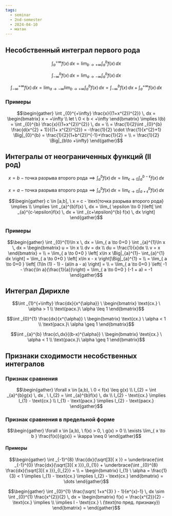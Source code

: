 ```yaml
---
tags:
  - seminar
  - 2nd-semester
  - 2024-04-10
  - матан
---
```


## Несобственный интеграл первого рода

$$\int _{a}^{+\infty} f(x)\, dx = \lim_{ b \to +\infty } \int _{a}^{b} f(x) \, dx  $$

$$\int _{-\infty}^{b} f(x)\, dx = \lim_{ a \to -\infty } \int _{a}^{b} f(x) \, dx  $$

$$\int _{-\infty}^{+\infty}f(x) \, dx = \lim_{ a \to -\infty } \lim_{ b \to +\infty } \int _{a}^{b} f(x) \, dx = \int _{-\infty}^{b} f(x) \, dx + \int _{a}^{+\infty} f(x) \, dx $$

### Примеры

$$\begin{gather}
\int _{0}^{+\infty} \frac{x}{(1+x^{2})^{2}} \, dx = \begin{bmatrix}
x = +\infty \\
let \ 0 < b < +\infty 
\end{bmatrix} \implies I(b) = \int _{0}^{b} \frac{x}{(1+x^{2})^{2}} \, dx = \\
= \frac{1}{2}\int _{0}^{b} \frac{d(x^{2} + 1)}{(1+ x^{2})^{2}} = -\frac{1}{2} \cdot \frac{1}{x^{2}+1} \Big|_{0}^{b} = \frac{1}{2}(1+b^{2})^{-1}+\frac{1}{2} = \\
= \frac{1}{2} \Big|_{b\to +\infty}
\end{gather}$$

## Интегралы от неограниченных функций (II род)

$$x = b - \text{точка разрыва второго рода} \implies \int _{a}^{b}f(x) \, dx = \lim_{ \epsilon \to 0 } \int ^{b-\epsilon}_{a}f(x) \, dx $$

$$x = a - \text{точка разрыва второго рода} \implies \int _{a}^{b}f(x) \, dx = \lim_{ \epsilon \to 0 } \int ^{b}_{a+\epsilon}f(x) \, dx $$

$$\begin{gather}
c \in [a,b], \ x = c - \text{точка разрыва второго рода} \implies \\
\implies \int _{a}^{b}f(x) \, dx = \lim_{ \epsilon \to 0 }\left[ \int _{a}^{c-\epsilon}f(x) \, dx + \int _{c+\epsilon}^{b} f(x) \, dx \right]
\end{gather}$$

### Примеры

$$\begin{gather}
\int _{0}^{1}\ln x \, dx = \lim_{ a \to 0+0 } \int _{a}^{1}\ln x \, dx = \begin{bmatrix}
u = \ln x \\
dv = dx \\
du = \frac{1}{x}dx \\
v = x
\end{bmatrix} = \\
= \lim_{ a \to 0+0 } \left[ x\ln x \Big|_{a}^{1}- \int_{a}^{1} dx \right] = \lim_{ a \to 0+0 } \left[ x\ln x - x \right]\Big|_{a}^{1} = \\
= \lim_{ a \to 0+0 } \left[ (1\ln (1) - 1) - (a\ln a - a) \right] = \\
= \lim_{ a \to 0+0 } \left( -1 - \frac{\ln a}{\frac{1}{a}}\right) = \lim_{ a \to 0+0 } (-1 + a) = -1
\end{gather}$$

## Интеграл Дирихле

$$\int _{1}^{+\infty} \frac{dx}{x^{\alpha}} \ \begin{bmatrix}
\text{сх.} \ \alpha > 1 \\
\text{расх.}\ \alpha \leq 1
\end{bmatrix}$$

$$\int _{0}^{1} \frac{dx}{x^{\alpha}} \ \begin{bmatrix}
\text{сх.} \ \alpha < 1 \\
\text{расх.}\ \alpha \geq 1
\end{bmatrix}$$

$$\int _{a}^{b} \frac{c\,dx}{(b-x)^{\alpha}} \ \begin{bmatrix}
\text{сх.} \ \alpha < 1 \\
\text{расх.}\ \alpha \geq 1
\end{bmatrix}$$

## Признаки сходимости несобственных интегралов

### Признак сравнения

$$\begin{gather}
\forall x \in [a,b), \ 0 < f(x) \leq g(x) \\
I_{2} = \int _{a}^{b}g(x) \, dx , \ I_{2} = \int _{a}^{b}f(x) \, dx \\
I_{2} - \text{сх.} \implies I_{1} - \text{сх.} \\
I_{1} - \text{расх.} \implies I_{2} - \text{расх.}
\end{gather}$$

### Признак сравнения в предельной форме

$$\begin{gather}
\forall x \in [a,b), \ f(x) > 0, \ g(x) > 0 \\
\exists \lim_{ x \to b } \frac{f(x)}{g(x)} = \kappa \neq 0 
\end{gather}$$

#### Примеры

$$\begin{gather}
\int _{-1}^{8} \frac{dx}{\sqrt[3]{ x }} = \underbrace{\int _{-1}^{0} \frac{dx}{\sqrt[3]{ x }}}_{I_{1}} + \underbrace{\int _{0}^{8} \frac{dx}{\sqrt[3]{ x }}}_{I_{2}} = \\
= \begin{bmatrix}
I_{1} \ \alpha = \frac{1}{3} < 1 \implies I_{1} - \text{сх.} \implies I_{2} - \text{сх.}
\end{bmatrix} = \dots
\end{gather}$$

$$\begin{gather}
\int _{0}^{1} \frac{\sqrt{ 1+x^{3} } - 1}{e^{x}-1} \, dx \sim \int _{0}^{1} \frac{x^{2}}{2} \, dx = \begin{bmatrix}
f(x) = \frac{x^{2}}{2} - \text{сх.} \implies \\
\implies I - \text{сх.} \ (\text{по пред. признаку})
\end{bmatrix} = 
\end{gather}$$